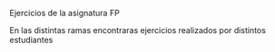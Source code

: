Ejercicios de la asignatura FP 

En las distintas ramas encontraras ejercicios realizados por distintos estudiantes
